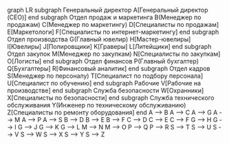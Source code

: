 graph LR
    subgraph Генеральный директор
        A[Генеральный директор (CEO)]
    end
    subgraph Отдел продаж и маркетинга
        B(Менеджер по продажам)
        C(Менеджер по маркетингу)
        D[Специалисты по продажам]
        E[Маркетологи]
        F[Специалисты по интернет-маркетингу]
    end
    subgraph Отдел производства
        G(Главный ювелир)
        H[Мастер-ювелиры]
        I[Ювелиры]
        J[Полировщики]
        K[Граверы]
        L[Литейщики]
    end
    subgraph Отдел закупок
        M(Менеджер по закупкам)
        N[Специалисты по закупкам]
        O[Логисты]
    end
    subgraph Отдел финансов
        P(Главный бухгалтер)
        Q[Бухгалтеры]
        R[Финансовый аналитик]
    end
    subgraph Отдел кадров
        S(Менеджер по персоналу)
        T[Специалист по подбору персонала]
        U[Специалист по обучению]
    end
    subgraph Рабочие
        V[Рабочие на производстве]
    end
    subgraph Служба безопасности
        W[Охранники]
        X[Специалисты по безопасности]
    end
    subgraph Служба технического обслуживания
        Y(Инженер по техническому обслуживанию)
        Z[Специалисты по ремонту оборудования]
    end
    A --> B
    A --> C
    A --> G
    A --> M
    A --> P
    A --> S
    B --> D
    B --> E
    B --> F
    C --> D
    C --> E
    C --> F
    G --> H
    G --> I
    G --> J
    G --> K
    G --> L
    M --> N
    M --> O
    P --> Q
    P --> R
    S --> T
    S --> U
    S --> V
    S --> W
    S --> X
    S --> Y
    S --> Z

